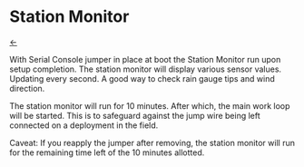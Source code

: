 # Station Monitor
[←](../README.md)<BR>

With Serial Console jumper in place at boot the Station Monitor run upon setup completion.  The station monitor will display various sensor values. Updating every second. A good way to check rain gauge tips and wind direction.

The station monitor will run for 10 minutes. After which, the main work loop will be started. This is to safeguard against the jump wire being left connected on a deployment in the field.

Caveat: If you reapply the jumper after removing, the station monitor will run for the remaining time left of the 10 minutes allotted.
